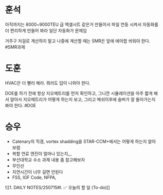 #  훈석
아직까지는 8000~9000TEU 급
엑셀시트 같은거 만들어서 파일 연동 시켜서 자동화를 더 편리하게 만들어 봐라
일단 자동화가 문제임 

거주구 저걸로 계산하지 말고 나중에 계산할 때는 SMR은 앞에 에어캡 씌워야 한다. #SMR과제 

# 도훈
HVAC은 더 빨리 해라.
뭐라도 답이 나와야 한다.

DOE를 하기 전에 항상 지오메트리를 먼저 확인하고, 그니깐 시뮬레이션을 아주 짧게 해서 알아서 지오메트리가 어떻게 하는지 보고, 그리고 메쉬이후에 솔버가 잘 돌아가는지 봐야 한다. #DOE

# 승우
- Catenary의 직경, vortex shadding을 STAR-CCM+에서는 어떻게 하는지 알아보렴
- 복합 연료 엔진이 얼마나 있는지,,, 
- 부산대학교 수소 과제 내용 좀 참고해보자
- 무인선
- 지연시간이 너무 길면 안된다
- FSS, IGF Code, NFPA, 




![[1. DAILY NOTES/250715#I. ✅ 오늘의 할 일 (To-do)]]


 


























